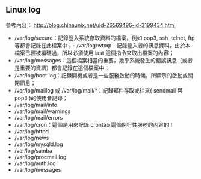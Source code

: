 ## Linux log
 參考內容： http://blog.chinaunix.net/uid-26569496-id-3199434.html
- /var/log/secure：記錄登入系統存取資料的檔案，例如 pop3, ssh, telnet, ftp 等都會記錄在此檔案中；- /var/log/wtmp：記錄登入者的訊息資料，由於本檔案已經被編碼過，所以必須使用 last 這個指令來取出檔案的內容；
- /var/log/messages：這個檔案相當的重要，幾乎系統發生的錯誤訊息（或者是重要的資訊）都會記錄在這個檔案中；
- /var/log/boot.log：記錄開機或者是一些服務啟動的時候，所顯示的啟動或關閉訊息；
- /var/log/maillog 或 /var/log/mail/*：紀錄郵件存取或往來( sendmail 與 pop3 )的使用者記錄；
- /var/log/mail/info
- /var/log/mail/warnings
- /var/log/mail/errors
- /var/log/cron：這個是用來記錄 crontab 這個例行性服務的內容的！
- /var/log/httpd
- /var/log/news
- /var/log/mysqld.log
- /var/log/samba
- /var/log/procmail.log
- /var/log/auth.log
- /var/log/messages

